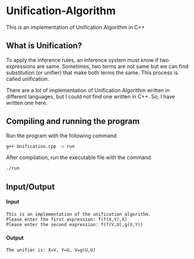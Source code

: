 # Unification-Algorithm
This is an implementation of Unification Algorithm in C++

## What is Unification?
To apply the inference rules, an inference system must know if two expressions are same. Sometimes, two terms are not same but we can find substitution (or unifier) that make both terms the same. This process is called unification.

There are a lot of implementation of Unification Algorithm written in different languages, but I could not find one written in C++. So, I have written one here.

## Compiling and running the program
Run the program with the following command
```bash
g++ Unification.cpp -o run
```
After compilation, run the executable file with the command
```bash
./run
```

## Input/Output
#### Input
```
This is an implementation of the unification algorithm.
Please enter the first expression: f(f(X,Y),X)
Please enter the second expression: f(f(V,U),g(U,Y))
```
#### Output
```
The unifier is: X=V, Y=U, V=g(U,U)
```
